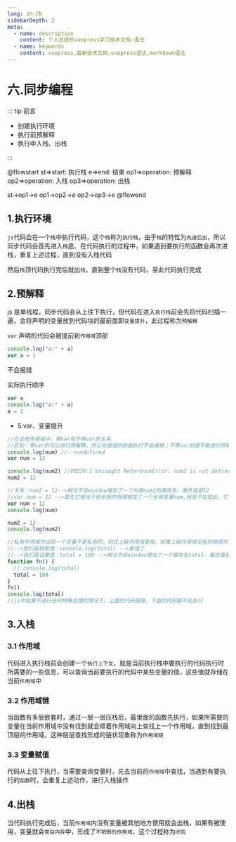 ```yaml
---
lang: zh-CN
sidebarDepth: 2
meta:
  - name: description
    content: 个人总结的vuepress学习技术文档-语法
  - name: keywords
    content: vuepress,最新技术文档,vuepress语法,markdown语法
---
```


# 六.同步编程

::: tip 前言

- 创建执行环境
- 执行前预解释
- 执行中入栈、出栈

:::

@flowstart
st=>start: 执行栈
 e=>end: 结束
 op1=>operation: 预解释
 op2=>operation: 入栈
 op3=>operation: 出栈

 st->op1->e
 op1->op2->e
 op2->op3->e
@flowend

## 1.执行环境

`js`代码会在一个`栈`中执行代码，这个`栈`称为`执行栈`，由于`栈`的特性为`先进后出`，所以同步代码会首先进入`栈`底、在代码执行的过程中，如果遇到要执行的函数会再次进栈，重复上述过程，直到没有入栈代码

然后`栈`顶代码执行完后就出`栈`，直到整个`栈`没有代码，至此代码执行完成

## 2.预解释

js 是单线程，同步代码会从上往下执行，但代码在进入`执行栈`前会先将代码扫描一遍，会将声明的变量放到代码块的最前面即`变量提升`，此过程称为`预解释`

`var` 声明的代码会被提前到`作用域`顶部

```js
console.log("a:" + a)
var a = 1
```

不会报错

实际执行顺序

```js
var a
console.log("a:" + a)
a = 1
```

- 5.var、变量提升

```js
//在全局作用域中，带var和不带var的关系
//区别：带var的可以进行预解释，所以在赋值的前面执行不会报错；不带var的是不能进行预解释，在前面执行会报错
console.log(num) //-->undefined
var num = 12

console.log(num2) //VM229:1 Uncaught ReferenceError: num2 is not defined
num2 = 12

//关系：num2 = 12-->相当于给window增加了一个叫做num2的属性名，属性值是12
//var num = 12 -->首先它相当于给全局作用域增加了一个全局变量num,但是不仅如此，它也相当于给windwo增加了一个属性名num,属性值是12
var num = 12
console.log(num)

num2 = 12
console.log(num2)

//私有作用域中出现一个变量不是私有的，则往上级作用域查找，如果上级作用域没有则继续向上查找，一直找到window为止，如果window下也没有
//-->我们是获取值：console.log(total) -->报错了
//-->我们是设置值：total = 100 -->相当于给window增加了一个属性名total，属性值是100
function fn() {
  // console.log(total)
  total = 100
}
fn()
console.log(total)
//js中如果不进行任何特殊处理的情况下，上面的代码报错，下面的代码都不在执行
```

## 3.入栈

### 3.1 作用域

代码进入执行栈前会创建一个`执行上下文`，就是当前执行栈中要执行的代码执行时所需要的一些信息，可以查询当前要执行的代码中某些变量的值，这些值就存储在当前`作用域`中

### 3.2 作用域链

当函数有多层嵌套时，通过一层一层压栈后，最里面的函数先执行，如果所需要的变量在当前作用域中没有找到就会顺着作用域向上查找上一个作用域，直到找到最顶层的作用域，这种层层查找形成的链状现象称为`作用域链`

### 3.3 变量赋值

代码从上往下执行，当需要查询变量时，先去当前的`作用域`中查找，当遇到有要执行的`函数`时，会重复上述动作，进行入栈操作

## 4.出栈

当代码执行完成后，当前`作用域`内没有变量被其他地方使用就会出栈，如果有被使用，变量就会`常驻内存`中，形成了`不销毁的作用域`，这个过程称为`闭包`
